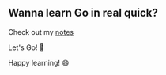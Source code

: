 ## Wanna learn Go in real quick?

Check out my [notes](notes.md) 

Let's Go! :rocket:

Happy learning! :smile: